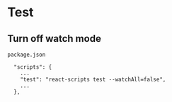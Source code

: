 # Test

## Turn off watch mode

`package.json`

```
  "scripts": {
    ...
    "test": "react-scripts test --watchAll=false",
    ...
  },
```
